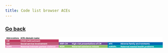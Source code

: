 ```yaml
---
title: Code list browser ACEs
---
```

### [Go back](https://shabeer-syed.github.io/ACEs/)
![alt text](https://raw.githubusercontent.com/shabeer-syed/ACEs/main/domains%20abbreviations%20smaller%20long1.png "domains")
<div class="flourish-embed flourish-table" data-src="visualisation/7018703"><script src="https://public.flourish.studio/resources/embed.js"></script></div>

<script src="http://code.jquery.com/jquery-1.4.2.min.js"></script> <script> var x = document.getElementsByClassName("site-footer-credits"); setTimeout(() => { x[0].remove(); }, 10); </script>